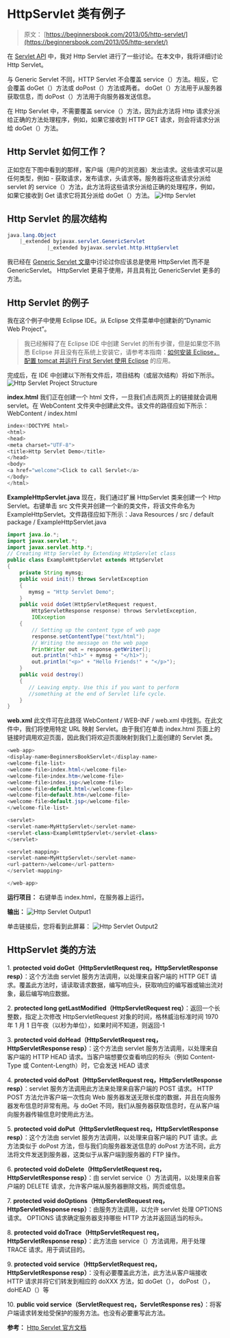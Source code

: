 # HttpServlet 类有例子

> 原文： [https://beginnersbook.com/2013/05/http-servlet/](https://beginnersbook.com/2013/05/http-servlet/)

在 [Servlet API](https://beginnersbook.com/2013/05/servlet-api/) 中，我对 Http Servlet 进行了一些讨论。在本文中，我将详细讨论 Http Servlet。

与 Generic Servlet 不同，HTTP Servlet 不会覆盖 service（）方法。相反，它会覆盖 doGet（）方法或 doPost（）方法或两者。 doGet（）方法用于从服务器获取信息，而 doPost（）方法用于向服务器发送信息。

在 Http Servlet 中，不需要覆盖 service（）方法，因为此方法将 Http 请求分派给正确的方法处理程序，例如，如果它接收到 HTTP GET 请求，则会将请求分派给 doGet（）方法。

## Http Servlet 如何工作？

正如您在下图中看到的那样，客户端（用户的浏览器）发出请求。这些请求可以是任何类型，例如 - 获取请求，发布请求，头请求等。服务器将这些请求分派给 servlet 的 service（）方法，此方法将这些请求分派给正确的处理程序，例如，如果它接收到 Get 请求它将其分派给 doGet（）方法。
![Http Servlet](img/800e239048bf09e4171bc1a7b1b429a7.jpg)

## Http Servlet 的层次结构

```java
java.lang.Object
	|_extended byjavax.servlet.GenericServlet
         	 |_extended byjavax.servlet.http.HttpServlet
```

我已经在 [Generic Servlet 文章](https://beginnersbook.com/2014/04/genericservlet-class/)中讨论过你应该总是使用 HttpServlet 而不是 GenericServlet。 HttpServlet 更易于使用，并且具有比 GenericServlet 更多的方法。

## Http Servlet 的例子

我在这个例子中使用 Eclipse IDE。从 Eclipse 文件菜单中创建新的“Dynamic Web Project”。

> 我已经解释了在 Eclipse IDE 中创建 Servlet 的所有步骤，但是如果您不熟悉 Eclipse 并且没有在系统上安装它，请参考本指南：[如何安装 Eclipse，配置 tomcat 并运行 First Servlet 使用 Eclipse](https://beginnersbook.com/2017/07/how-to-create-and-run-servlet-in-eclipse-ide/) 的应用。

完成后，在 IDE 中创建以下所有文件后，项目结构（或层次结构）将如下所示。
![Http Servlet Project Structure](img/3a03fe804d0be295cd4786785347f611.jpg)

**index.html**
我们正在创建一个 html 文件，一旦我们点击网页上的链接就会调用 servlet。在 WebContent 文件夹中创建此文件。该文件的路径应如下所示：WebContent / index.html

```java
index<!DOCTYPE html>
<html>
<head>
<meta charset="UTF-8">
<title>Http Servlet Demo</title>
</head>
<body>
<a href="welcome">Click to call Servlet</a>
</body>
</html>

```

**ExampleHttpServlet.java**
现在，我们通过扩展 HttpServlet 类来创建一个 Http Servlet。右键单击 src 文件夹并创建一个新的类文件，将该文件命名为 ExampleHttpServlet。文件路径应如下所示：Java Resources / src / default package / ExampleHttpServlet.java

```java
import java.io.*;
import javax.servlet.*;
import javax.servlet.http.*;
// Creating Http Servlet by Extending HttpServlet class
public class ExampleHttpServlet extends HttpServlet 
{    
    private String mymsg;
    public void init() throws ServletException 
    {      
       mymsg = "Http Servlet Demo";   
    }
    public void doGet(HttpServletRequest request, 
        HttpServletResponse response) throws ServletException, 
        IOException 
    {            
        // Setting up the content type of web page      
        response.setContentType("text/html");
        // Writing the message on the web page      
        PrintWriter out = response.getWriter();      
        out.println("<h1>" + mymsg + "</h1>");      
        out.println("<p>" + "Hello Friends!" + "</p>");   
    }
    public void destroy() 
    {      
       // Leaving empty. Use this if you want to perform  
       //something at the end of Servlet life cycle.   
    }
}
```

**web.xml**
此文件可在此路径 WebContent / WEB-INF / web.xml 中找到。在此文件中，我们将使用特定 URL 映射 Servlet。由于我们在单击 index.html 页面上的链接时调用欢迎页面，因此我们将欢迎页面映射到我们上面创建的 Servlet 类。

```java
<web-app>
<display-name>BeginnersBookServlet</display-name>
<welcome-file-list>
<welcome-file>index.html</welcome-file>
<welcome-file>index.htm</welcome-file>
<welcome-file>index.jsp</welcome-file>
<welcome-file>default.html</welcome-file>
<welcome-file>default.htm</welcome-file>
<welcome-file>default.jsp</welcome-file>
</welcome-file-list>

<servlet>
<servlet-name>MyHttpServlet</servlet-name>
<servlet-class>ExampleHttpServlet</servlet-class>
</servlet>

<servlet-mapping>
<servlet-name>MyHttpServlet</servlet-name>
<url-pattern>/welcome</url-pattern>
</servlet-mapping>

</web-app>

```

**运行项目：**
右键单击 index.html，在服务器上运行。

**输出：**
![Http Servlet Output1](img/03c9d336c7ffd57f137e5b313c9bd81c.jpg)

单击链接后，您将看到此屏幕：
![Http Servlet Output2](img/c4925a852361bccb9c63ade1cbfe89be.jpg)

## HttpServlet 类的方法

1\. **protected void doGet（HttpServletRequest req，HttpServletResponse resp）**：这个方法由 servlet 服务方法调用，以处理来自客户端的 HTTP GET 请求。覆盖此方法时，请读取请求数据，编写响应头，获取响应的编写器或输出流对象，最后编写响应数据。

2\. **protected long getLastModified（HttpServletRequest req）**：返回一个长整数，指定上次修改 HttpServletRequest 对象的时间，格林威治标准时间 1970 年 1 月 1 日午夜（以秒为单位），如果时间不知道，则返回-1

3\. **protected void doHead（HttpServletRequest req，HttpServletResponse resp）**：这个方法由 servlet 服务方法调用，以处理来自客户端的 HTTP HEAD 请求。当客户端想要仅查看响应的标头（例如 Content-Type 或 Content-Length）时，它会发送 HEAD 请求

4\. **protected void doPost（HttpServletRequest req，HttpServletResponse resp）**：servlet 服务方法调用此方法来处理来自客户端的 POST 请求。 HTTP POST 方法允许客户端一次性向 Web 服务器发送无限长度的数据，并且在向服务器发布信息时非常有用。与 doGet 不同，我们从服务器获取信息时，在从客户端向服务器传输信息时使用此方法。

5\. **protected void doPut（HttpServletRequest req，HttpServletResponse resp）**：这个方法由 servlet 服务方法调用，以处理来自客户端的 PUT 请求。此方法类似于 doPost 方法，但与我们向服务器发送信息的 doPost 方法不同，此方法将文件发送到服务器，这类似于从客户端到服务器的 FTP 操作。

6\. **protected void doDelete（HttpServletRequest req，HttpServletResponse resp）**：由 servlet service（）方法调用，以处理来自客户端的 DELETE 请求，允许客户端从服务器删除文档，网页或信息。

7\. **protected void doOptions（HttpServletRequest req，HttpServletResponse resp）**：由服务方法调用，以允许 servlet 处理 OPTIONS 请求。 OPTIONS 请求确定服务器支持哪些 HTTP 方法并返回适当的标头。

8\. **protected void doTrace（HttpServletRequest req，HttpServletResponse resp）**：此方法由 service（）方法调用，用于处理 TRACE 请求。用于调试目的。

9\. **protected void service（HttpServletRequest req，HttpServletResponse resp）**：没有必要覆盖此方法，此方法从客户端接收 HTTP 请求并将它们转发到相应的 doXXX 方法，如 doGet（）， doPost（），doHEAD（）等

10\. **public void service（ServletRequest req，ServletResponse res）**：将客户端请求转发给受保护的服务方法。也没有必要重写此方法。

**参考：** [Http Servlet 官方文档](https://docs.oracle.com/javaee/7/api/javax/servlet/http/HttpServlet.html)